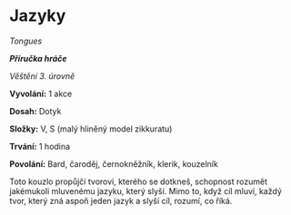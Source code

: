 # Jazyky

*Tongues*

***Příručka hráče***

*Věštění 3. úrovně*

**Vyvolání:** 1 akce

**Dosah:** Dotyk

**Složky:** V, S (malý hliněný model zikkuratu)

**Trvání:** 1 hodina

**Povolání:** Bard, čaroděj, černokněžník, klerik, kouzelník

Toto kouzlo propůjčí tvorovi, kterého se dotkneš, schopnost rozumět jakémukoli mluvenému jazyku, který slyší. Mimo to, když cíl mluví, každý tvor, který zná aspoň jeden jazyk a slyší cíl, rozumí, co říká.